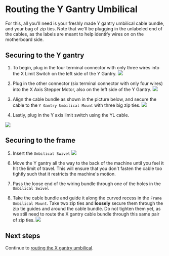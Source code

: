 # Routing the Y Gantry Umbilical

For this, all you'll need is your freshly made Y gantry umbilical cable bundle, and your bag of zip ties. Note that we'll be plugging in the unlabeled end of the cables, as the labels are meant to help identify wires on on the motherboard side.

## Securing to the Y gantry

1. To begin, plug in the four terminal connector with only three wires into the X Limit Switch on the left side of the Y Gantry.
  ![](images/IMG_0793.webp)

2. Plug in the other connector (six terminal connector with only four wires) into the X Axis Stepper Motor, also on the left side of the Y Gantry.
  ![](images/IMG_0792.webp)

3. Align the cable bundle as shown in the picture below, and secure the cable to the `Y Gantry Umbilical Mount` with three big zip ties.
  ![](images/IMG_0794.webp)

4. Lastly, plug in the Y axis limit switch using the YL cable.

![](images/plugging-in-y-limit.webp)

## Securing to the frame

5. Insert the `Umbilical Swivel`
  ![](images/Routing-The-Y-Gantry-Umbilical-Step-4.webp)

6. Move the Y gantry all the way to the back of the machine until you feel it hit the limit of travel. This will ensure that you don't fasten the cable too tightly such that it restricts the machine's motion.

7. Pass the loose end of the wiring bundle through one of the holes in the `Umbilical Swivel`

8. Take the cable bundle and guide it along the curved recess in the `Frame Umbilical Mount`. Take two zip ties and **loosely** secure them through the zip tie guides and around the cable bundle. Do not tighten them yet, as we still need to route the X gantry cable bundle through this same pair of zip ties.
  ![](images/IMG_0797.webp)

## Next steps

Continue to [routing the X gantry umbilical](../routing-x-umbilical/index.md).
